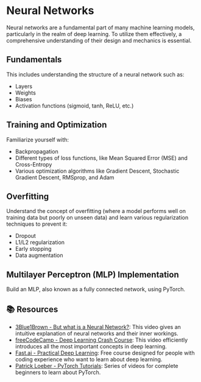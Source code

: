 # Neural Networks

Neural networks are a fundamental part of many machine learning models, particularly in the realm of deep learning. To utilize them effectively, a comprehensive understanding of their design and mechanics is essential.

## Fundamentals

This includes understanding the structure of a neural network such as:

* Layers
* Weights
* Biases
* Activation functions (sigmoid, tanh, ReLU, etc.)

## Training and Optimization

Familiarize yourself with:

* Backpropagation
* Different types of loss functions, like Mean Squared Error (MSE) and Cross-Entropy
* Various optimization algorithms like Gradient Descent, Stochastic Gradient Descent, RMSprop, and Adam

## Overfitting

Understand the concept of overfitting (where a model performs well on training data but poorly on unseen data) and learn various regularization techniques to prevent it:

* Dropout
* L1/L2 regularization
* Early stopping
* Data augmentation

## Multilayer Perceptron (MLP) Implementation

Build an MLP, also known as a fully connected network, using PyTorch.

## 📚 Resources

* [3Blue1Brown - But what is a Neural Network?](https://www.youtube.com/watch?v=aircAruvnKk): This video gives an intuitive explanation of neural networks and their inner workings.
* [freeCodeCamp - Deep Learning Crash Course](https://www.youtube.com/watch?v=VyWAvY2CF9c): This video efficiently introduces all the most important concepts in deep learning.
* [Fast.ai - Practical Deep Learning](https://course.fast.ai/): Free course designed for people with coding experience who want to learn about deep learning.
* [Patrick Loeber - PyTorch Tutorials](https://www.youtube.com/playlist?list=PLqnslRFeH2UrcDBWF5mfPGpqQDSta6VK4): Series of videos for complete beginners to learn about PyTorch.
